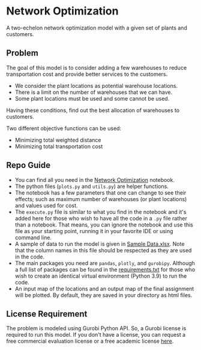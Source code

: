 # Network Optimization
A two-echelon network optimization model with a given set of plants and customers.

## Problem
The goal of this model is to consider adding a few warehouses to reduce transportation cost and provide better services to the customers.

- We consider the plant locations as potential warehouse locations.
- There is a limit on the number of warehouses that we can have.
- Some plant locations must be used and some cannot be used.

Having these conditions, find out the best allocation of warehouses to customers.

Two different objective functions can be used:
- Minimizing total weighted distance
- Minimizing total transportation cost

## Repo Guide
- You can find all you need in the [Network Optimization](Network%20Optimization.ipynb) notebook.
- The python files (`plots.py` and `utils.py`) are helper functions.
- The notebook has a few parameters that one can change to see their effects; such as
maximum number of warehouses (or plant locations) and values used for cost.
- The `execute.py` file is similar to what you find in the notebook and it's added here
for those who wish to have all the code in a `.py` file rather than a notebook. 
That means, you can ignore the notebook and use this file as your starting point, 
running it in your favorite IDE or using command line. 
- A sample of data to run the model is given in [Sample Data.xlsx](Sample%20Data.xlsx).
Note that the column names in this file should be respected as they are used in the code.
- The main packages you need are `pandas`, `plotly`, and `gurobipy`. 
Although a full list of packages can be found in the [requirements.txt](requirements.txt) 
for those who wish to create an identical virtual environment (Python 3.9) to run the code.  
- An input map of the locations and an output map of the final assignment will be plotted.
By default, they are saved in your directory as html files.

## License Requirement
The problem is modeled using Gurobi Python API. So, a Gurobi license is required to run this model.
If you don't have a license, you can request a free commercial evaluation license 
or a free academic license [here](https://www.gurobi.com/downloads/).